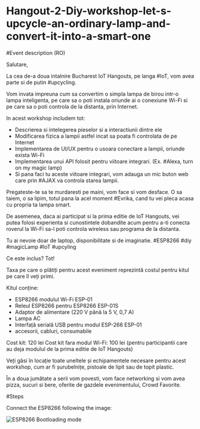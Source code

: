 # Hangout-2-Diy-workshop-let-s-upcycle-an-ordinary-lamp-and-convert-it-into-a-smart-one

#Event description (RO)

Salutare,

La cea de-a doua intalnire Bucharest IoT Hangouts, pe langa #IoT, vom avea parte si de putin #upcycling.

Vom invata impreuna cum sa convertim o simpla lampa de birou intr-o lampa inteligenta, pe care sa o poti instala oriunde ai o conexiune Wi-Fi si pe care sa o poti controla de la distanta, prin Internet.

In acest workshop includem tot:

- Descrierea si intelegerea pieselor si a interactiunii dintre ele
- Modificarea fizica a lampii astfel incat sa poata fi controlata de pe Internet
- Implementarea de UI/UX pentru o usoara conectare a lampii, oriunde exista Wi-Fi
- Implementarea unui API folosit pentru viitoare integrari. (Ex. #Alexa, turn on my magic lamp)
- Si pana faci tu aceste viitoare integrari, vom adauga un mic buton web care prin #AJAX va controla starea lampii.

Pregateste-te sa te murdaresti pe maini, vom face si vom desface.
O sa taiem, o sa lipim, totul pana la acel moment #Evrika, cand tu vei pleca acasa cu propria ta lampa smart.

De asemenea, daca ai participat si la prima editie de IoT Hangouts, vei putea folosi experienta si cunostintele dobandite acum pentru a-ti conecta roverul la Wi-Fi sa-l poti controla wireless sau programa de la distanta.

Tu ai nevoie doar de laptop, disponibilitate si de imaginatie.
#ESP8266 #diy #magicLamp #IoT #upcyling

Ce este inclus? Tot!

Taxa pe care o plătiți pentru acest eveniment reprezintă costul pentru kitul pe care îl veți primi.

Kitul conține:
- ESP8266 modulul Wi-Fi ESP-01
- Releul ESP8266 pentru ESP8266 ESP-01S
- Adaptor de alimentare (220 V până la 5 V, 0,7 A)
- Lampa AC
- Interfață serială USB pentru modul ESP-266 ESP-01
- accesorii, cabluri, consumabile

Cost kit: 120 lei
Cost kit fara modul Wi-Fi: 100 lei (pentru participantii care au deja modulul de la prima editie de IoT Hangouts)

Veți găsi în locație toate uneltele și echipamentele necesare pentru acest workshop, cum ar fi șurubelnițe, pistoale de lipit sau de topit plastic.

În a doua jumătate a serii vom povesti, vom face networking si vom avea pizza, sucuri si bere, oferite de gazdele evenimentului, Crowd Favorite.

#Steps

Connect the ESP8266 following the image:

![ESP8266 Bootloading mode](http://remotexy.com/img/help/help-esp8266-firmware-update-usbuart.png)
